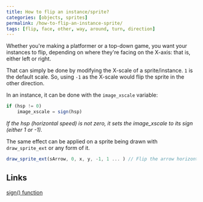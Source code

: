 ```yaml
---
title: How to flip an instance/sprite?
categories: [objects, sprites]
permalink: /how-to-flip-an-instance-sprite/
tags: [flip, face, other, way, around, turn, direction]
---
```


Whether you're making a platformer or a top-down game, you want your instances to flip, depending on where they're facing on the X-axis: that is, either left or right.

That can simply be done by modifying the X-scale of a sprite/instance. `1` is the default scale. So, using `-1` as the X-scale would flip the sprite in the other direction.

In an instance, it can be done with the `image_xscale` variable:

```js
if (hsp != 0)
    image_xscale = sign(hsp)
```
*If the hsp (horizontal speed) is not zero, it sets the image_xscale to its sign (either 1 or -1).*

The same effect can be applied on a sprite being drawn with `draw_sprite_ext` or any form of it.

```js
draw_sprite_ext(sArrow, 0, x, y, -1, 1 ... ) // Flip the arrow horizontally
```

## Links

[sign() function](https://docs2.yoyogames.com/source/_build/3_scripting/4_gml_reference/maths/number%20functions/sign.html)
